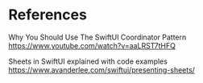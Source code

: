 #  References

Why You Should Use The SwiftUI Coordinator Pattern
https://www.youtube.com/watch?v=aaLRST7tHFQ

Sheets in SwiftUI explained with code examples
https://www.avanderlee.com/swiftui/presenting-sheets/
